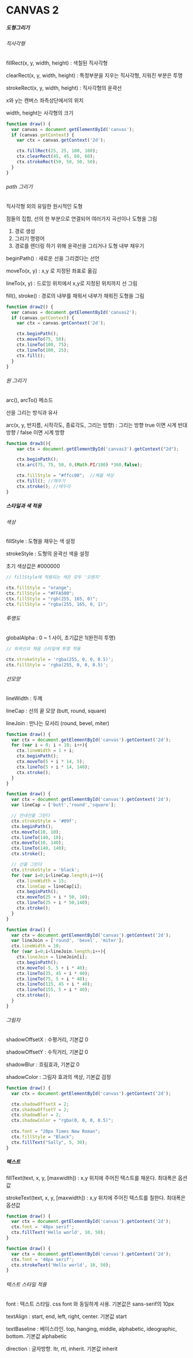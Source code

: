 # CANVAS 2

##### 도형그리기

###### 직사각형

fillRect(x, y, width, height) : 색칠된 직사각형

clearRect(x, y, width, height) : 특정부분을 지우는 직사각형, 지워진 부분은 투명

strokeRect(x, y, width, height) : 직사각형의 윤곽선

x와 y는 캔버스 좌측상단에서의 위치

width, height는 사각형의 크기

```js
function draw() {
  var canvas = document.getElementById('canvas');
  if (canvas.getContext) {
    var ctx = canvas.getContext('2d');

    ctx.fillRect(25, 25, 100, 100);
    ctx.clearRect(45, 45, 60, 60);
    ctx.strokeRect(50, 50, 50, 50);
  }
}
```



###### path 그리기

직사각형 외의 유일한 원시적인 도형

점들의 집합, 선의 한 부분으로 연결되어 여러가지 곡선이나 도형을 그림

1. 경로 생성
2. 그리기 명령어
3. 경로를 렌더링 하기 위해 윤곽선을 그리거나 도형 내부 채우기

beginPath() : 새로운 선을 그리겠다는 선언

moveTo(x, y) : x,y 로 지정된 좌표로 옮김

lineTo(x, y) : 드로잉 위치에서 x,y로 지정된 위치까지 선 그림

fill(), stroke() : 경로의 내부를 채워서 내부가 채워진 도형을 그림

```js
function draw2() {
  var canvas = document.getElementById('canvas2');
  if (canvas.getContext) {
    var ctx = canvas.getContext('2d');

    ctx.beginPath();
    ctx.moveTo(75, 50);
    ctx.lineTo(100, 75);
    ctx.lineTo(100, 25);
    ctx.fill();
  }
}
```



###### 원 그리기

arc(), arcTo() 메소드

선을 그리는 방식과 유사

arc(x, y, 반지름, 시작각도, 종료각도, 그리는 방향)  : 그리는 방향 true 이면 시계 반대방향 / false 이면 시계 방향

```js
function draw3(){
    var ctx = document.getElementById('canvas3').getContext("2d");

    ctx.beginPath();
    ctx.arc(75, 75, 50, 0,(Math.PI/180) *360,false);

    ctx.fillStyle = "#ffcc00";  //채울 색상
    ctx.fill(); //채우기
    ctx.stroke(); //테두리
}
```



##### 스타일과 색 적용

###### 색상

fillStyle : 도형을 채우는 색 설정

strokeStyle : 도형의 윤곽선 색을 설정

초기 색상값은 #000000

```js
// fillStyle에 적용되는 색은 모두 '오렌지'

ctx.fillStyle = "orange";
ctx.fillStyle = "#FFA500";
ctx.fillStyle = "rgb(255, 165, 0)";
ctx.fillStyle = "rgba(255, 165, 0, 1)";
```

###### 투명도

globalAlpha : 0 ~ 1 사이, 초기값은 1(완전히 투명)

```js
// 외곽선과 채움 스타일에 투명 적용

ctx.strokeStyle = 'rgba(255, 0, 0, 0.5)';
ctx.fillStyle = 'rgba(255, 0, 0, 0.5)';
```

###### 선모양

lineWidth : 두께

lineCap : 선의 끝 모양 (butt, round, square)

lineJoin :  만나는 모서리 (round, bevel, miter)

```js
function draw() {
  var ctx = document.getElementById('canvas').getContext('2d');
  for (var i = 0; i < 10; i++){
    ctx.lineWidth = 1 + i;
    ctx.beginPath();
    ctx.moveTo(5 + i * 14, 5);
    ctx.lineTo(5 + i * 14, 140);
    ctx.stroke();
  }
}
```

```js
function draw() {
  var ctx = document.getElementById('canvas').getContext('2d');
  var lineCap = ['butt','round','square'];

  // 안내선을 그린다
  ctx.strokeStyle = '#09f';
  ctx.beginPath();
  ctx.moveTo(10, 10);
  ctx.lineTo(140, 10);
  ctx.moveTo(10, 140);
  ctx.lineTo(140, 140);
  ctx.stroke();

  // 선을 그린다
  ctx.strokeStyle = 'black';
  for (var i=0;i<lineCap.length;i++){
    ctx.lineWidth = 15;
    ctx.lineCap = lineCap[i];
    ctx.beginPath();
    ctx.moveTo(25 + i * 50, 10);
    ctx.lineTo(25 + i * 50,140);
    ctx.stroke();
  }
}
```

```js
function draw() {
  var ctx = document.getElementById('canvas').getContext('2d');
  var lineJoin = ['round', 'bevel', 'miter'];
  ctx.lineWidth = 10;
  for (var i=0;i<lineJoin.length;i++){
    ctx.lineJoin = lineJoin[i];
    ctx.beginPath();
    ctx.moveTo(-5, 5 + i * 40);
    ctx.lineTo(35, 45 + i * 40);
    ctx.lineTo(75, 5 + i * 40);
    ctx.lineTo(115, 45 + i * 40);
    ctx.lineTo(155, 5 + i * 40);
    ctx.stroke();
  }
}
```

###### 그림자

shadowOffsetX : 수평거리, 기본값 0

shadowOffsetY : 수직거리, 기본값 0

shadowBlur : 흐림효과, 기본값 0

shadowColor : 그림자 효과의 색상, 기본값 검정

```js
function draw() {
  var ctx = document.getElementById('canvas').getContext('2d');

  ctx.shadowOffsetX = 2;
  ctx.shadowOffsetY = 2;
  ctx.shadowBlur = 2;
  ctx.shadowColor = "rgba(0, 0, 0, 0.5)";
 
  ctx.font = "20px Times New Roman";
  ctx.fillStyle = "Black";
  ctx.fillText("Sally", 5, 30);
}
```



##### 텍스트

fillText(text, x, y, [maxwidth]) : x,y 위치에 주어진 텍스트를 채운다. 최대폭은 옵션값

strokeText(text, x, y, [maxwidth]) : x,y 위치에 주어진 텍스트를 칠한다. 최대폭은 옵션값

```js
function draw() {
  var ctx = document.getElementById('canvas').getContext('2d');
  ctx.font = '48px serif';
  ctx.fillText('Hello world', 10, 50);
}
```

```js
function draw() {
  var ctx = document.getElementById('canvas').getContext('2d');
  ctx.font = '48px serif';
  ctx.strokeText('Hello world', 10, 50);
}
```

###### 텍스트 스타일 적용

font : 텍스트 스타일. css font 와 동일하게 사용. 기본값은 sans-serif의 10px

textAlign : start, end, left, right, center. 기본값 start

textBaseline : 베이스라인. top, hanging, middle, alphabetic, ideographic, bottom. 기본값 alphabetic

direction : 글자방향. ltr, rtl, inherit. 기본값 inherit